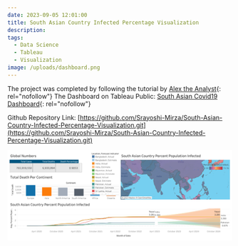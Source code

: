 ```yaml
---
date: 2023-09-05 12:01:00
title: South Asian Country Infected Percentage Visualization
description:
tags:
  - Data Science
  - Tableau
  - Visualization
image: /uploads/dashboard.png
---
```

The project was completed by following the tutorial by&nbsp;[Alex the Analyst](https://www.youtube.com/@AlexTheAnalyst){: rel="nofollow"}&nbsp;The Dashboard on Tableau Public:&nbsp;[South Asian Covid19 Dashboard](https://public.tableau.com/views/SouthAsianCovid19Dashboard/Dashboard1?:language=en-US&amp;:display_count=n&amp;:origin=viz_share_link){: rel="nofollow"}

Github Repository Link:&nbsp;[https://github.com/Srayoshi-Mirza/South-Asian-Country-Infected-Percentage-Visualization.git](https://github.com/Srayoshi-Mirza/South-Asian-Country-Infected-Percentage-Visualization.git)

![](/uploads/dashboard-1-1.png)